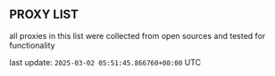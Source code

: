## PROXY LIST

all proxies in this list were collected from open sources and tested for functionality

last update: `2025-03-02 05:51:45.866760+00:00` UTC